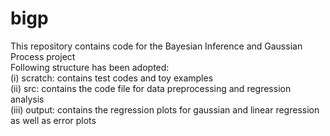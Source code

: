 # bigp
This repository contains code for the Bayesian Inference and Gaussian Process project <br> 
Following structure has been adopted: <br> 
(i)  scratch: contains test codes and toy examples<br>
(ii) src: contains the code file for data preprocessing and regression analysis <br> 
(iii) output: contains the regression plots for gaussian and linear regression as well as error plots 
